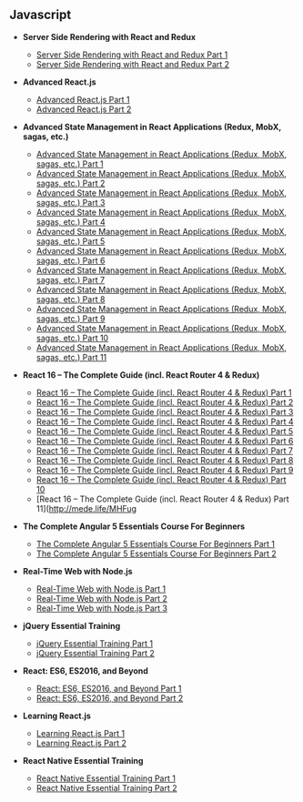 ## Javascript

* **Server Side Rendering with React and Redux**
  * [Server Side Rendering with React and Redux Part 1](http://mede.life/TDMym)
  * [Server Side Rendering with React and Redux Part 2](http://mede.life/QT7PP)

* **Advanced React.js**
  * [Advanced React.js Part 1](http://mede.life/ZY5m8)
  * [Advanced React.js Part 2](http://mede.life/MLtQ1)

* **Advanced State Management in React Applications (Redux, MobX, sagas, etc.)**
  * [Advanced State Management in React Applications (Redux, MobX, sagas, etc.) Part 1](http://mede.life/1hM3s)
  * [Advanced State Management in React Applications (Redux, MobX, sagas, etc.) Part 2](http://mede.life/HhIKP)
  * [Advanced State Management in React Applications (Redux, MobX, sagas, etc.) Part 3](http://mede.life/DY6YR)
  * [Advanced State Management in React Applications (Redux, MobX, sagas, etc.) Part 4](http://mede.life/YIv24)
  * [Advanced State Management in React Applications (Redux, MobX, sagas, etc.) Part 5](http://mede.life/36xpo)
  * [Advanced State Management in React Applications (Redux, MobX, sagas, etc.) Part 6](http://mede.life/wMhY0)
  * [Advanced State Management in React Applications (Redux, MobX, sagas, etc.) Part 7](http://mede.life/UNpoX)
  * [Advanced State Management in React Applications (Redux, MobX, sagas, etc.) Part 8](https://depositfiles.org/files/loihgihoh)
  * [Advanced State Management in React Applications (Redux, MobX, sagas, etc.) Part 9](http://mede.life/lPiBe)
  * [Advanced State Management in React Applications (Redux, MobX, sagas, etc.) Part 10](http://mede.life/CcE2F)
  * [Advanced State Management in React Applications (Redux, MobX, sagas, etc.) Part 11](http://mede.life/qXEH8)

* **React 16 – The Complete Guide (incl. React Router 4 & Redux)**
  * [React 16 – The Complete Guide (incl. React Router 4 & Redux) Part 1](http://mede.life/vAwEk)
  * [React 16 – The Complete Guide (incl. React Router 4 & Redux) Part 2](http://mede.life/8RmK1)
  * [React 16 – The Complete Guide (incl. React Router 4 & Redux) Part 3](http://mede.life/EpDdA)
  * [React 16 – The Complete Guide (incl. React Router 4 & Redux) Part 4](http://mede.life/ic6G8)
  * [React 16 – The Complete Guide (incl. React Router 4 & Redux) Part 5](http://mede.life/90aX8)
  * [React 16 – The Complete Guide (incl. React Router 4 & Redux) Part 6](http://mede.life/hJJ9D)
  * [React 16 – The Complete Guide (incl. React Router 4 & Redux) Part 7](http://mede.life/ajFuE)
  * [React 16 – The Complete Guide (incl. React Router 4 & Redux) Part 8](http://mede.life/dr62v)
  * [React 16 – The Complete Guide (incl. React Router 4 & Redux) Part 9](http://mede.life/K1iiu)
  * [React 16 – The Complete Guide (incl. React Router 4 & Redux) Part 10](http://mede.life/E2K4f)
  * [React 16 – The Complete Guide (incl. React Router 4 & Redux) Part 11](http://mede.life/MHFug

* **The Complete Angular 5 Essentials Course For Beginners**
  * [The Complete Angular 5 Essentials Course For Beginners Part 1](http://mede.life/7Dd02)
  * [The Complete Angular 5 Essentials Course For Beginners Part 2](http://mede.life/n2Hbg)

* **Real-Time Web with Node.js**
  * [Real-Time Web with Node.js Part 1](http://mede.life/Tmsh7)
  * [Real-Time Web with Node.js Part 2](http://mede.life/ON8Ca)
  * [Real-Time Web with Node.js Part 3](http://mede.life/mMt6N)

* **jQuery Essential Training**
  * [jQuery Essential Training Part 1](http://mede.life/lBQym)
  * [jQuery Essential Training Part 2](http://mede.life/4TLY7)

* **React: ES6, ES2016, and Beyond**
  * [React: ES6, ES2016, and Beyond Part 1](http://mede.life/yjdfE)
  * [React: ES6, ES2016, and Beyond Part 2](http://mede.life/Iy8lL)

* **Learning React.js**
  * [Learning React.js Part 1](http://mede.life/on1wC)
  * [Learning React.js Part 2](http://mede.life/Tpi6L)
  
* **React Native Essential Training**
  * [React Native Essential Training Part 1](http://mede.life/8U8tL)
  * [React Native Essential Training Part 2](http://mede.life/3ZiKq)

